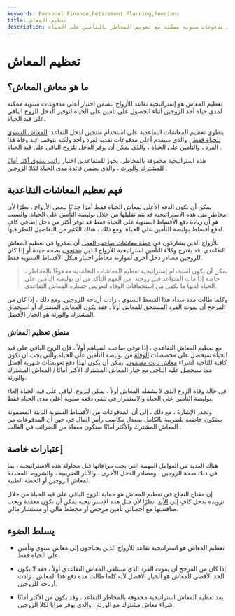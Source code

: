 ```yaml
---
keywords: Personal Finance,Retirement Planning,Pensions
title: تعظيم المعاش
description: تعظيم المعاش هو استراتيجية تقاعد للأزواج الذين يؤمنون أعلى مدفوعات سنوية ممكنة مع تعويض المخاطر بالتأمين على الحياة.
---
```


# تعظيم المعاش
## ما هو معاش المعاش؟

تعظيم المعاش هو إستراتيجية تقاعد للأزواج تتضمن اختيار أعلى مدفوعات سنوية ممكنة لمدى حياة أحد الزوجين أثناء الحصول على تأمين على الحياة لتوفير الدخل للزوج الباقي على قيد الحياة.

ينطوي تعظيم المعاشات التقاعدية على استخدام منتجين لدخل التقاعد: [المعاش السنوي للحياة فقط](/straightlifeannuity) ، والذي سيقدم أعلى مدفوعات نقدية لفرد واحد ولكنه يتوقف عند وفاة هذا الفرد ، والتأمين على الحياة ، والذي يمكن أن يوفر الدخل للزوج الباقي على قيد الحياة .

هذه استراتيجية محفوفة بالمخاطر. يجوز للمتقاعدين اختيار [راتب سنوي أكثر أمانًا للمشترك والورث](/jointandsurvivorannuity) ، والذي يضمن فائدة مدى الحياة لكلا الزوجين .

## فهم تعظيم المعاشات التقاعدية

يمكن أن يكون الدفع الأعلى لمعاش الحياة فقط أمرًا جذابًا لبعض الأزواج ، نظرًا لأن مخاطر مثل هذه الاستراتيجية قد يتم تقليلها من خلال بوليصة التأمين على الحياة. والسبب هو أن زيادة دفع الأقساط السنوية على الحياة فقط قد توفر أكثر من دخل إضافي كافٍ لدفع أقساط بوليصة التأمين على الحياة. ومع ذلك ، هناك الكثير من التفاصيل للنظر فيها.

للأزواج الذين يشاركون في [خطة معاشات صاحب العمل](/employer_sponsored_plan) أن يفكروا في تعظيم المعاش التقاعدي. قد يقترح وكلاء التأمين استراتيجية للأزواج الذين [يتمتعون](/annuitant) بصحة جيدة أو إذا كان للزوجين مصادر دخل أخرى لموازنة مخاطر اختيار هيكل الأقساط السنوية فقط.

> يمكن أن يكون استخدام إستراتيجية تعظيم المعاشات التقاعدية محفوفًا بالمخاطر ، خاصة إذا مات المتقاعد قبل زوجته. من المهم التأكد من أن بوليصة التأمين على الحياة لديها ما يكفي من استحقاقات الوفاة لتعويض خسارة المعاش التقاعدي.

>

وكلما طالت مدة سداد هذا القسط السنوي ، زادت أرباحه للزوجين. ومع ذلك ، إذا كان من المرجح أن يموت الفرد المستحق للمعاش أولاً ، فقد يكون المعاش المشترك أو استحقاق المشترك والورثة هو الخيار الأفضل.

### منطق تعظيم المعاش

مع تعظيم المعاش التقاعدي ، إذا توفي صاحب السناهم أولاً ، فإن الزوج الباقي على قيد الحياة سيحصل على مخصصات [الوفاة](/deathbenefit) من بوليصة التأمين على الحياة والتي يجب أن تكون كافية للناجية لشراء [معاش ثابت مضمون](/fixedannuity). يمكن أن يكون لهذا دفع تعويضات شهرية أفضل مما سيحصل عليه الناجي مع خيار المعاش المشترك الأكثر أمانًا / المعاش المشترك والورثة.

في حالة وفاة الزوج الذي لا يشمله المعاش أولاً ، يمكن للزوج الباقي على قيد الحياة إلغاء بوليصة التأمين على الحياة والاستمرار في تلقي دفعة سنوية أعلى مدى الحياة فقط.

وتجدر الإشارة ، مع ذلك ، إلى أن المدفوعات من الأقساط السنوية الثابتة المضمونة ستكون خاضعة للضريبة بالكامل بمعدل مكاسب رأس المال في حين أن المدفوعات من المعاش المشترك والأكثر أمانًا ستكون معفاة من الضرائب في الغالب .

## إعتبارات خاصة

هناك العديد من العوامل المهمة التي يجب مراعاتها قبل محاولة هذه الاستراتيجية ، بما في ذلك صحة الزوجين ، ومصادر الدخل الأخرى ، والآثار الضريبية ، والشروط المحددة لمعاش الزوجين أو الخطة الطبية.

إن مفتاح النجاح في تعظيم المعاش هو حماية الزوج الباقي على قيد الحياة من خلال تزويده بدخل كافٍ إلى [الأبد](/perpetuity). نظرًا لأن مثل هذه الإستراتيجية يمكن أن تكون معقدة ويجب مناقشتها مع أخصائي تأمين مرخص أو مخطط مالي أو مستشار مالي.

## يسلط الضوء

- تعظيم المعاش هو استراتيجية تقاعد للأزواج الذين يحتاجون إلى معاش سنوي وتأمين على الحياة فقط.

- إذا كان من المرجح أن يموت الفرد الذي سيتلقى المعاش التقاعدي أولاً ، فقد لا يكون الحد الأقصى للمعاش هو الخيار الأفضل لأنه كلما طالت مدة دفع هذا المعاش ، زادت أرباحه للزوجين.

- يعد تعظيم المعاش استراتيجية محفوفة بالمخاطر للتقاعد ، وقد يكون من الأكثر أمانًا شراء معاش مشترك مع الورثة ، والذي يوفر مزايا لكلا الزوجين.

